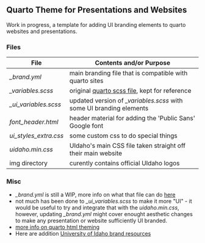 
## Quarto Theme for Presentations and Websites

Work in progress, a template for adding UI branding elements to quarto websites and presentations. 

### Files

| File  | Contents and/or Purpose |
|----------|----------------------|
| *_brand.yml* | main branding file that is compatible with quarto sites |
| *_variables.scss* | original [quarto scss file](https://github.com/twbs/bootstrap/blob/main/scss/_variables.scss), kept for reference |
| *_ui_variables.scss* | updated version of *_variables.scss* with some UI branding elements |
| *font_header.html*  | header material for adding the 'Public Sans' Google font
| *ui_styles_extra.css* | some custom css to do special things |
| *uidaho.min.css*    | UIdaho's main CSS file taken straight off their main website |
| img directory | curently contains official UIdaho logos |

### Misc

* *_brand.yml* is still a WIP, more info on what that file can do [here](https://quarto.org/docs/reference/metadata/brand.html)
* not much has been done to *_ui_variables.scss* to make it more "UI" - it would be useful to try and integrate that with the *uidaho.min.css*, however, updating *_brand.yml* might cover enought aesthetic changes to make any presentation or website sufficiently UI branded. 
* [more info on quarto html theming](https://quarto.org/docs/output-formats/html-themes.html)
* Here are addition [University of Idaho brand resources](https://uidahophoto.photoshelter.com/galleries/root/C0000zqiKe.s7yWI/Brand-Resources)

